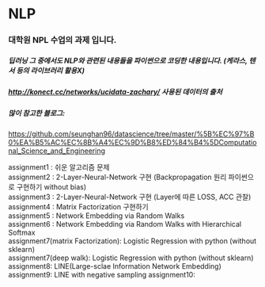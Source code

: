 # NLP
### 대학원 NPL 수업의 과제 입니다.
##### 딥러닝 그 중에서도 NLP와 관련된 내용들을 파이썬으로 코딩한 내용입니다. (케라스, 텐서 등의 라이브러리 활용X)
##### http://konect.cc/networks/ucidata-zachary/ 사용된 데이터의 출처


##### 많이 참고한 블로그:
https://github.com/seunghan96/datascience/tree/master/%5B%EC%97%B0%EA%B5%AC%EC%8B%A4%EC%9D%B8%ED%84%B4%5DComputational_Science_and_Engineering


assignment1 : 쉬운 알고리즘 문제  
assignment2 : 2-Layer-Neural-Network 구현 (Backpropagation 원리 파이썬으로 구현하기 without bias)  
assignment3 : 2-Layer-Neural-Network 구현 (Layer에 따른 LOSS, ACC 관찰)  
assignment4 : Matrix Factorization 구현하기   
assignment5 : Network Embedding via Random Walks  
assignment6 : Network Embedding via Random Walks with Hierarchical Softmax  
assignment7(matrix Factorization): Logistic Regression with python (without sklearn)  
assignment7(deep walk): Logistic Regression with python (without sklearn)  
assignment8: LINE(Large-sclae Information Network Embedding)  
assignment9: LINE with negative sampling
assignment10:
